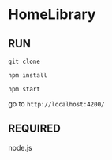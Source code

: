 # HomeLibrary

## RUN
  <code>git clone</code>
  
  <code>npm install</code>
  
  <code>npm start</code>
  
  go to <code>http://localhost:4200/</code>
  
## REQUIRED
  node.js
